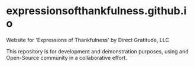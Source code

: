 expressionsofthankfulness.github.io
===================================

Website for 'Expressions of Thankfulness' by Direct Gratitude, LLC

This repository is for development and demonstration purposes, using and Open-Source community in a collaborative effort.
